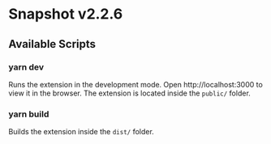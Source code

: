 # Snapshot v2.2.6
## Available Scripts

### yarn dev

Runs the extension in the development mode.
Open http://localhost:3000 to view it in the browser.
The extension is located inside the `public/` folder.

### yarn build

Builds the extension inside the `dist/` folder.
